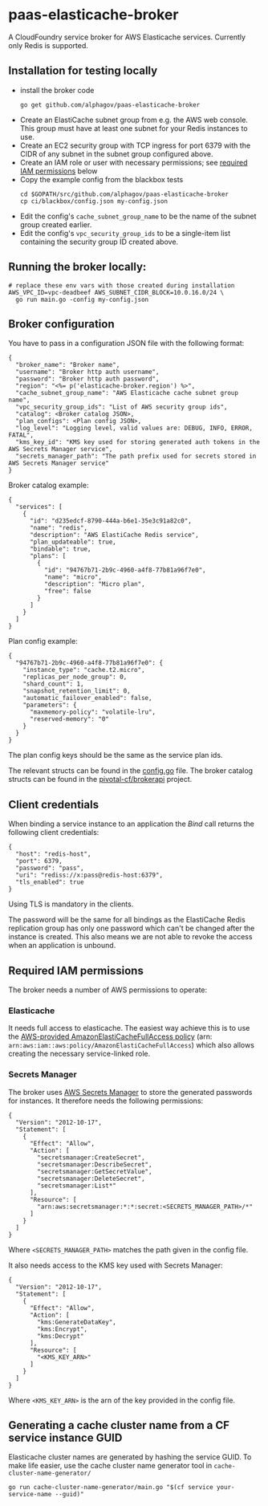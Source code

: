# paas-elasticache-broker

A CloudFoundry service broker for AWS Elasticache services. Currently only Redis is supported.

## Installation for testing locally

- install the broker code
  ```
  go get github.com/alphagov/paas-elasticache-broker
  ```
- Create an ElastiCache subnet group from e.g. the AWS web console.
  This group must have at least one subnet for your Redis instances to use.
- Create an EC2 security group with TCP ingress for port 6379 with the
  CIDR of any subnet in the subnet group configured above.
- Create an IAM role or user with necessary permissions; see [required IAM permissions](#required-iam-permissions) below
- Copy the example config from the blackbox tests
  ```
  cd $GOPATH/src/github.com/alphagov/paas-elasticache-broker
  cp ci/blackbox/config.json my-config.json
  ```
- Edit the config's `cache_subnet_group_name` to be the name of the subnet
  group created earlier.
- Edit the config's `vpc_security_group_ids` to be a single-item list
  containing the security group ID created above.

## Running the broker locally:

```
# replace these env vars with those created during installation
AWS_VPC_ID=vpc-deadbeef AWS_SUBNET_CIDR_BLOCK=10.0.16.0/24 \
  go run main.go -config my-config.json
```

## Broker configuration

You have to pass in a configuration JSON file with the following format:

```
{
  "broker_name": "Broker name",
  "username": "Broker http auth username",
  "password": "Broker http auth password",
  "region": "<%= p('elasticache-broker.region') %>",
  "cache_subnet_group_name": "AWS Elasticache cache subnet group name",
  "vpc_security_group_ids": "List of AWS security group ids",
  "catalog": <Broker catalog JSON>,
  "plan_configs": <Plan config JSON>,
  "log_level": "Logging level, valid values are: DEBUG, INFO, ERROR, FATAL",
  "kms_key_id": "KMS key used for storing generated auth tokens in the AWS Secrets Manager service",
  "secrets_manager_path": "The path prefix used for secrets stored in AWS Secrets Manager service"
}
```

Broker catalog example:

```
{
  "services": [
    {
      "id": "d235edcf-8790-444a-b6e1-35e3c91a82c0",
      "name": "redis",
      "description": "AWS ElastiCache Redis service",
      "plan_updateable": true,
      "bindable": true,
      "plans": [
        {
          "id": "94767b71-2b9c-4960-a4f8-77b81a96f7e0",
          "name": "micro",
          "description": "Micro plan",
          "free": false
        }
      ]
    }
  ]
}
```

Plan config example:

```
{
  "94767b71-2b9c-4960-a4f8-77b81a96f7e0": {
    "instance_type": "cache.t2.micro",
    "replicas_per_node_group": 0,
    "shard_count": 1,
    "snapshot_retention_limit": 0,
    "automatic_failover_enabled": false,
    "parameters": {
      "maxmemory-policy": "volatile-lru",
      "reserved-memory": "0"
    }
  }
}
```

The plan config keys should be the same as the service plan ids.

The relevant structs can be found in the [config.go](broker/config.go) file.
The broker catalog structs can be found in the [pivotal-cf/brokerapi](https://github.com/pivotal-cf/brokerapi/blob/master/catalog.go) project.

## Client credentials

When binding a service instance to an application the *Bind* call returns the following client credentials:

```
{
  "host": "redis-host",
  "port": 6379,
  "password": "pass",
  "uri": "rediss://x:pass@redis-host:6379",
  "tls_enabled": true
}
```

Using TLS is mandatory in the clients.

The password will be the same for all bindings as the ElastiCache Redis replication group has only one password which can't be changed after the instance is created. This also means we are not able to revoke the access when an application is unbound.

## Required IAM permissions

The broker needs a number of AWS permissions to operate:

### Elasticache

It needs full access to elasticache. The easiest way achieve this is to use the
[AWS-provided AmazonElastiCacheFullAccess policy][AmazonElastiCacheFullAccess_policy]
(arn: `arn:aws:iam::aws:policy/AmazonElastiCacheFullAccess`) which also allows
creating the necessary service-linked role.

[AmazonElastiCacheFullAccess_policy]: https://docs.aws.amazon.com/AmazonElastiCache/latest/mem-ug/IAM.IdentityBasedPolicies.html#IAM.IdentityBasedPolicies.PredefinedPolicies

### Secrets Manager

The broker uses [AWS Secrets Manager](https://aws.amazon.com/secrets-manager/)
to store the generated passwords for instances. It therefore needs the following permissions:

```
{
  "Version": "2012-10-17",
  "Statement": [
    {
      "Effect": "Allow",
      "Action": [
        "secretsmanager:CreateSecret",
        "secretsmanager:DescribeSecret",
        "secretsmanager:GetSecretValue",
        "secretsmanager:DeleteSecret",
        "secretsmanager:List*"
      ],
      "Resource": [
        "arn:aws:secretsmanager:*:*:secret:<SECRETS_MANAGER_PATH>/*"
      ]
    }
  ]
}
```

Where `<SECRETS_MANAGER_PATH>` matches the path given in the config file.

It also needs access to the KMS key used with Secrets Manager:

```
{
  "Version": "2012-10-17",
  "Statement": [
    {
      "Effect": "Allow",
      "Action": [
        "kms:GenerateDataKey",
        "kms:Encrypt",
        "kms:Decrypt"
      ],
      "Resource": [
        "<KMS_KEY_ARN>"
      ]
    }
  ]
}
```

Where `<KMS_KEY_ARN>` is the arn of the key provided in the config file.

## Generating a cache cluster name from a CF service instance GUID
Elasticache cluster names are generated by hashing the service GUID. To make life easier, use the cache cluster name 
generator tool in `cache-cluster-name-generator/`

```
go run cache-cluster-name-generator/main.go "$(cf service your-service-name --guid)"
```

